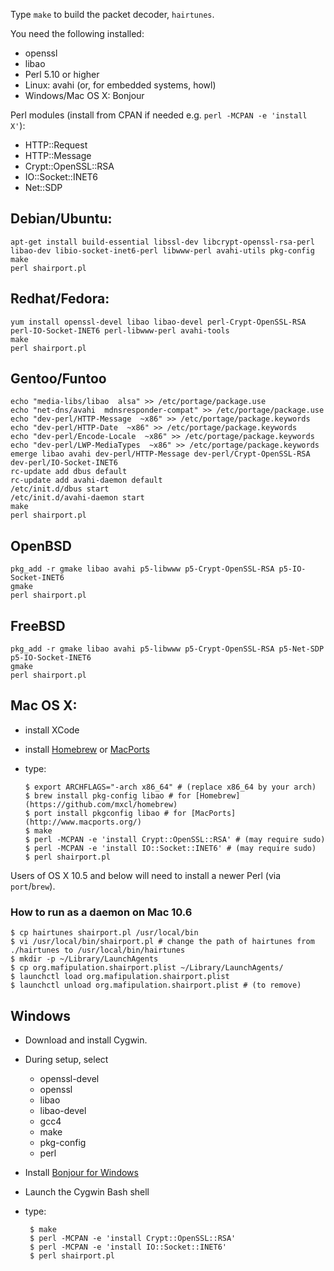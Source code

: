 Type `make` to build the packet decoder, `hairtunes`.

You need the following installed:

 * openssl
 * libao
 * Perl 5.10 or higher
 * Linux: avahi (or, for embedded systems, howl)
 * Windows/Mac OS X: Bonjour

Perl modules (install from CPAN if needed e.g. `perl -MCPAN -e 'install X'`):

 * HTTP::Request
 * HTTP::Message
 * Crypt::OpenSSL::RSA
 * IO::Socket::INET6
 * Net::SDP

## Debian/Ubuntu:

    apt-get install build-essential libssl-dev libcrypt-openssl-rsa-perl libao-dev libio-socket-inet6-perl libwww-perl avahi-utils pkg-config
    make
    perl shairport.pl

## Redhat/Fedora:

    yum install openssl-devel libao libao-devel perl-Crypt-OpenSSL-RSA perl-IO-Socket-INET6 perl-libwww-perl avahi-tools
    make
    perl shairport.pl

## Gentoo/Funtoo

    echo "media-libs/libao  alsa" >> /etc/portage/package.use
    echo "net-dns/avahi  mdnsresponder-compat" >> /etc/portage/package.use
    echo "dev-perl/HTTP-Message  ~x86" >> /etc/portage/package.keywords
    echo "dev-perl/HTTP-Date  ~x86" >> /etc/portage/package.keywords
    echo "dev-perl/Encode-Locale  ~x86" >> /etc/portage/package.keywords
    echo "dev-perl/LWP-MediaTypes  ~x86" >> /etc/portage/package.keywords
    emerge libao avahi dev-perl/HTTP-Message dev-perl/Crypt-OpenSSL-RSA dev-perl/IO-Socket-INET6
    rc-update add dbus default
    rc-update add avahi-daemon default
    /etc/init.d/dbus start
    /etc/init.d/avahi-daemon start
    make
    perl shairport.pl

## OpenBSD

    pkg_add -r gmake libao avahi p5-libwww p5-Crypt-OpenSSL-RSA p5-IO-Socket-INET6
    gmake
    perl shairport.pl

## FreeBSD

    pkg_add -r gmake libao avahi p5-libwww p5-Crypt-OpenSSL-RSA p5-Net-SDP p5-IO-Socket-INET6
    gmake
    perl shairport.pl

## Mac OS X:

  * install XCode
  * install [Homebrew](https://github.com/mxcl/homebrew) or [MacPorts](http://www.macports.org/)
  * type:

        $ export ARCHFLAGS="-arch x86_64" # (replace x86_64 by your arch)
        $ brew install pkg-config libao # for [Homebrew](https://github.com/mxcl/homebrew)
        $ port install pkgconfig libao # for [MacPorts](http://www.macports.org/)
        $ make
        $ perl -MCPAN -e 'install Crypt::OpenSSL::RSA' # (may require sudo)
        $ perl -MCPAN -e 'install IO::Socket::INET6' # (may require sudo)
        $ perl shairport.pl

  Users of OS X 10.5 and below will need to install a newer Perl (via `port`/`brew`).

### How to run as a daemon on Mac 10.6

    $ cp hairtunes shairport.pl /usr/local/bin
    $ vi /usr/local/bin/shairport.pl # change the path of hairtunes from ./hairtunes to /usr/local/bin/hairtunes
    $ mkdir -p ~/Library/LaunchAgents
    $ cp org.mafipulation.shairport.plist ~/Library/LaunchAgents/
    $ launchctl load org.mafipulation.shairport.plist
    $ launchctl unload org.mafipulation.shairport.plist # (to remove)

## Windows

 * Download and install Cygwin.
 * During setup, select
    * openssl-devel
    * openssl
    * libao
    * libao-devel
    * gcc4
    * make
    * pkg-config
    * perl
 * Install [Bonjour for Windows](http://support.apple.com/kb/DL999)
 * Launch the Cygwin Bash shell
 * type:

        $ make
        $ perl -MCPAN -e 'install Crypt::OpenSSL::RSA'
        $ perl -MCPAN -e 'install IO::Socket::INET6'
        $ perl shairport.pl
